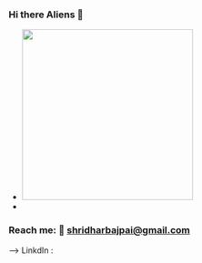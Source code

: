 ### Hi there Aliens 👋

- <img src="https://media.giphy.com/media/Z9WQLSrsQKH3uBbiXq/giphy.gif" height="300" />

-  
### Reach me: 🤔 shridharbajpai@gmail.com
--> LinkdIn : <a href ="https://www.linkedin.com/in/sridharbajpai">
